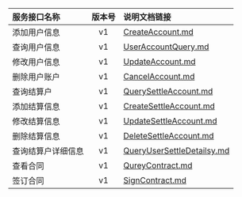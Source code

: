   
| 服务接口名称 | 版本号 | 说明文档链接 |  
| :----------------- | :-----: | :---------------- |  
| 添加用户信息 | v1 | [CreateAccount.md](https://github.com/Zhang-Monica/gitMd/blob/master/EpeisCust/CustSettleServer/CreateAccount.md) |  
| 查询用户信息 | v1 | [UserAccountQuery.md](https://github.com/Zhang-Monica/gitMd/blob/master/EpeisCust/CustSettleServer/UserAccountQuery.md) |  
| 修改用户信息 | v1 | [UpdateAccount.md](https://github.com/Zhang-Monica/gitMd/blob/master/EpeisCust/CustSettleServer/UpdateAccount.md) |  
| 删除用户账户 | v1 | [CancelAccount.md](https://github.com/Zhang-Monica/gitMd/blob/master/EpeisCust/CustSettleServer/CancelAccount.md) |  
| 查询结算户 | v1 | [QuerySettleAccount.md](https://github.com/Zhang-Monica/gitMd/blob/master/EpeisCust/CustSettleServer/QuerySettleAccount.md) |  
| 添加结算信息 | v1 | [CreateSettleAccount.md](https://github.com/Zhang-Monica/gitMd/blob/master/EpeisCust/CustSettleServer/CreateSettleAccount.md) |  
| 修改结算信息 | v1 | [UpdateSettleAccount.md](https://github.com/Zhang-Monica/gitMd/blob/master/EpeisCust/CustSettleServer/UpdateSettleAccount.md) |  
| 删除结算信息 | v1 | [DeleteSettleAccount.md](https://github.com/Zhang-Monica/gitMd/blob/master/EpeisCust/CustSettleServer/DeleteSettleAccount.md) |  
| 查询结算户详细信息 | v1 | [QueryUserSettleDetailsy.md](https://github.com/Zhang-Monica/gitMd/blob/master/EpeisCust/CustSettleServer/QueryUserSettleDetailsy.md) |  
| 查看合同 | v1 | [QureyContract.md](https://github.com/Zhang-Monica/gitMd/blob/master/EpeisCust/CustSettleServer/QureyContract.md) |  
| 签订合同 | v1 | [SignContract.md](https://github.com/Zhang-Monica/gitMd/blob/master/EpeisCust/CustSettleServer/SignContract.md) |  
  
